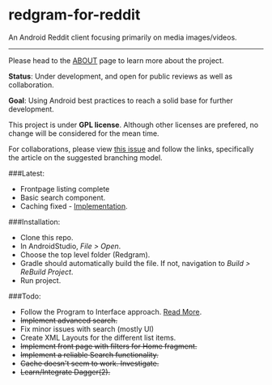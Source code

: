 # redgram-for-reddit
An Android Reddit client focusing primarily on media images/videos. 

--------------

Please head to the [ABOUT](/ABOUT.md) page to learn more about the project. 

**Status**: Under development, and open for public reviews as well as collaboration.

**Goal**: Using Android best practices to reach a solid base for further development.

This project is under **GPL license**. Although other licenses are prefered, no change will be considered for the mean time.

For collaborations, please view [this issue](https://github.com/Redgram/redgram-for-reddit/issues/1) and follow the links, specifically the article on the suggested branching model.

###Latest:

- Frontpage listing complete
- Basic search component.
- Caching fixed - [Implementation](/Redgram/app/src/main/java/com/matie/redgram/data/network/api/reddit/base/RedditServiceBase.java).

###Installation:

- Clone this repo.
- In AndroidStudio, *File > Open*.
- Choose the top level folder (Redgram).
- Gradle should automatically build the file. If not, navigation to *Build > ReBuild Project*.
- Run project.

###Todo:

- Follow the Program to Interface approach. [Read More](http://stackoverflow.com/questions/383947/what-does-it-mean-to-program-to-an-interface).
- <del>Implement advanced search.
- Fix minor issues with search (mostly UI)
- Create XML Layouts for the different list items.
- <del>Implement front page with filters for Home fragment.
- <del>Implement a reliable Search functionality.
- <del>Cache doesn't seem to work. Investigate.
- <del>Learn/Integrate Dagger(2).
